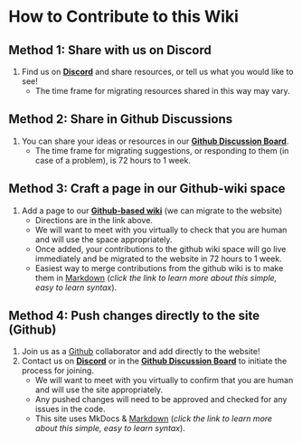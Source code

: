 # How to Contribute to this Wiki

## Method 1: Share with us on **Discord**

1. Find us on **[Discord](https://discord.gg/DhXS3xFAyk)** and share resources, or tell us what you would like to see!
      - The time frame for migrating resources shared in this way may vary.

## Method 2: Share in **Github Discussions**

1. You can share your ideas or resources in our **[Github Discussion Board](https://github.com/studentwiki/studentwiki.github.io/discussions/categories/ideas)**.
      - The time frame for migrating suggestions, or responding to them (in case of a problem), is 72 hours to 1 week.

## Method 3: Craft a page in our **Github-wiki** space

1. Add a page to our **[Github-based wiki](https://github.com/studentwiki/studentwiki.github.io/wiki)** (we can migrate to the website)
      - Directions are in the link above.
      - We will want to meet with you virtually to check that you are human and will use the space appropriately.
      - Once added, your contributions to the github wiki space will go live immediately and be migrated to the website in 72 hours to 1 week.
      - Easiest way to merge contributions from the github wiki is to make them in [Markdown](https://www.markdownguide.org/) (*click the link to learn more about this simple, easy to learn syntax*).

## Method 4: Push changes directly to the site (**Github**)

1. Join us as a [Github](https://github.com/studentwiki/studentwiki.github.io) collaborator and add directly to the website!
2. Contact us on **[Discord](https://discord.gg/DhXS3xFAyk)** or in the **[Github Discussion Board](https://github.com/studentwiki/studentwiki.github.io/discussions)** to initiate the process for joining.
      - We will want to meet with you virtually to confirm that you are human and will use the site appropriately.
      - Any pushed changes will need to be approved and checked for any issues in the code.
      - This site uses MkDocs & [Markdown](https://www.markdownguide.org/) (*click the link to learn more about this simple, easy to learn syntax*).